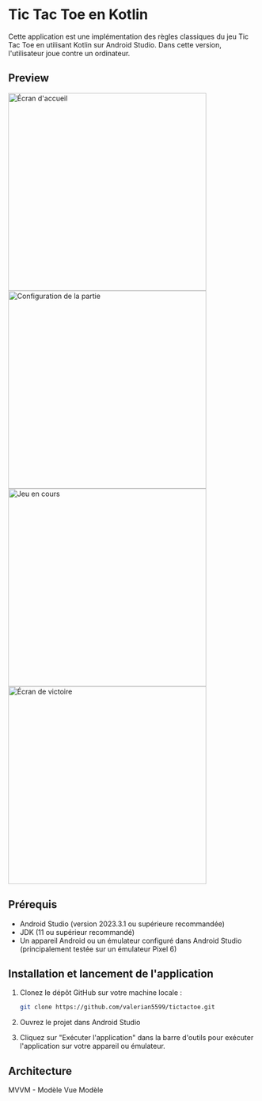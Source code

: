 # Tic Tac Toe en Kotlin

Cette application est une implémentation des règles classiques du jeu Tic Tac Toe en utilisant Kotlin sur Android Studio. Dans cette version, l'utilisateur joue contre un ordinateur.

## Preview
<div>
  <img src="./screenshots/Screenshot_home.png" alt="Écran d'accueil" width="400" />
  <img src="./screenshots/Screenshot_choose_side.png" alt="Configuration de la partie" width="400" />
</div>

<div>
  <img src="./screenshots/Screenshot_in_game.png" alt="Jeu en cours" width="400" />
  <img src="./screenshots/Screenshot_end_game.png" alt="Écran de victoire" width="400" />
</div>

## Prérequis

- Android Studio (version 2023.3.1 ou supérieure recommandée)
- JDK (11 ou supérieur recommandé)
- Un appareil Android ou un émulateur configuré dans Android Studio (principalement testée sur un émulateur Pixel 6)

## Installation et lancement de l'application

1. Clonez le dépôt GitHub sur votre machine locale :

   ```bash
   git clone https://github.com/valerian5599/tictactoe.git
2. Ouvrez le projet dans Android Studio

3. Cliquez sur "Exécuter l'application" dans la barre d'outils pour exécuter l'application sur votre appareil ou émulateur.

## Architecture
MVVM - Modèle Vue Modèle